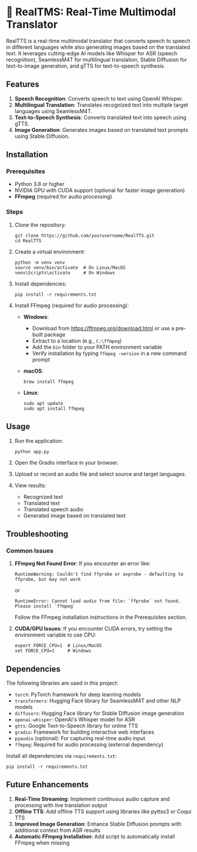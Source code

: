 # 🚀 RealTMS: Real-Time Multimodal Translator

RealTTS is a real-time multimodal translator that converts speech to speech in different languages while also generating images based on the translated text. It leverages cutting-edge AI models like Whisper for ASR (speech recognition), SeamlessM4T for multilingual translation, Stable Diffusion for text-to-image generation, and gTTS for text-to-speech synthesis.

## Features

1. **Speech Recognition**: Converts speech to text using OpenAI Whisper.
2. **Multilingual Translation**: Translates recognized text into multiple target languages using SeamlessM4T.
3. **Text-to-Speech Synthesis**: Converts translated text into speech using gTTS.
4. **Image Generation**: Generates images based on translated text prompts using Stable Diffusion.

## Installation

### Prerequisites
- Python 3.8 or higher
- NVIDIA GPU with CUDA support (optional for faster image generation)
- **FFmpeg** (required for audio processing)

### Steps

1. Clone the repository:
   ```
   git clone https://github.com/yourusername/RealTTS.git
   cd RealTTS
   ```

2. Create a virtual environment:
   ```
   python -m venv venv
   source venv/bin/activate  # On Linux/MacOS
   venv\Scripts\activate     # On Windows
   ```

3. Install dependencies:
   ```
   pip install -r requirements.txt
   ```

4. Install FFmpeg (required for audio processing):
   - **Windows**: 
     - Download from https://ffmpeg.org/download.html or use a pre-built package
     - Extract to a location (e.g., `C:\ffmpeg`)
     - Add the `bin` folder to your PATH environment variable
     - Verify installation by typing `ffmpeg -version` in a new command prompt
   
   - **macOS**:
     ```
     brew install ffmpeg
     ```
   
   - **Linux**:
     ```
     sudo apt update
     sudo apt install ffmpeg
     ```

## Usage

1. Run the application:
   ```
   python app.py
   ```

2. Open the Gradio interface in your browser.

3. Upload or record an audio file and select source and target languages.

4. View results:
   - Recognized text
   - Translated text
   - Translated speech audio
   - Generated image based on translated text

## Troubleshooting

### Common Issues

1. **FFmpeg Not Found Error**:
   If you encounter an error like:
   ```
   RuntimeWarning: Couldn't find ffprobe or avprobe - defaulting to ffprobe, but may not work
   ```
   or
   ```
   RuntimeError: Cannot load audio from file: `ffprobe` not found. Please install `ffmpeg`
   ```
   
   Follow the FFmpeg installation instructions in the Prerequisites section.

2. **CUDA/GPU Issues**:
   If you encounter CUDA errors, try setting the environment variable to use CPU:
   ```
   export FORCE_CPU=1  # Linux/MacOS
   set FORCE_CPU=1     # Windows
   ```

## Dependencies

The following libraries are used in this project:

- `torch`: PyTorch framework for deep learning models
- `transformers`: Hugging Face library for SeamlessM4T and other NLP models
- `diffusers`: Hugging Face library for Stable Diffusion image generation
- `openai-whisper`: OpenAI's Whisper model for ASR
- `gtts`: Google Text-to-Speech library for online TTS
- `gradio`: Framework for building interactive web interfaces
- `pyaudio` (optional): For capturing real-time audio input
- `ffmpeg`: Required for audio processing (external dependency)

Install all dependencies via `requirements.txt`:
```
pip install -r requirements.txt
```

## Future Enhancements

1. **Real-Time Streaming**: Implement continuous audio capture and processing with live translation output
2. **Offline TTS**: Add offline TTS support using libraries like pyttsx3 or Coqui TTS
3. **Improved Image Generation**: Enhance Stable Diffusion prompts with additional context from ASR results
4. **Automatic FFmpeg Installation**: Add script to automatically install FFmpeg when missing
